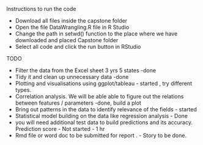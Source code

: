 Instructions to run the code
* Download all files inside the capstone folder
* Open the file DataWrangling.R file in R Studio
* Change the path in setwd() function to the place 
where we have downloaded and placed Capstone folder
* Select all code and click the run button in RStudio


TODO
* Filter the data from the Excel sheet 3 yrs 5 states -done
* Tidy it and clean up unnecessary data -done
* Plotting and visualisations using ggplot/tableau - started , try different types.
* Correlation analysis. We will be able able to figure out the relations between features / parameters -done, build a plot
* Bring out patterns in the data to identify relevance of the fields - started
* Statistical model building on the data like regression analysis - Done
* you will need additional test data to build predictions and its accuracy. Prediction score - Not started - 1 hr
* Rmd file or word doc to be submitted for report . - Story to be done.
